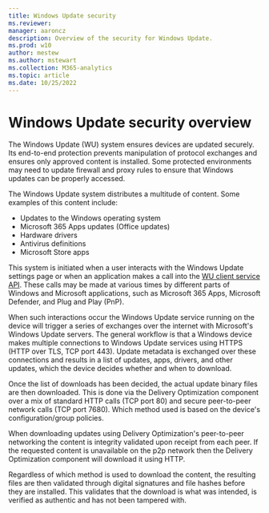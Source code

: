 ```yaml
---
title: Windows Update security
ms.reviewer: 
manager: aaroncz
description: Overview of the security for Windows Update.
ms.prod: w10
author: mestew
ms.author: mstewart
ms.collection: M365-analytics
ms.topic: article
ms.date: 10/25/2022
---
```


# Windows Update security overview

The Windows Update (WU) system ensures devices are updated securely. Its end-to-end protection prevents manipulation of protocol exchanges and ensures only approved content is installed. Some protected environments may need to update firewall and proxy rules to ensure that Windows updates can be properly accessed.

The Windows Update system distributes a multitude of content. Some examples of this content include:

- Updates to the Windows operating system
- Microsoft 365 Apps updates (Office updates)
- Hardware drivers
- Antivirus definitions
- Microsoft Store apps

This system is initiated when a user interacts with the Windows Update settings page or when an application makes a call into the [WU client service API](/windows/win32/api/_wua/). These calls may be made at various times by different parts of Windows and Microsoft applications, such as Microsoft 365 Apps, Microsoft Defender, and Plug and Play (PnP).

When such interactions occur the Windows Update service running on the device will trigger a series of exchanges over the internet with Microsoft's Windows Update servers. The general workflow is that a Windows device makes multiple connections to Windows Update services using HTTPS (HTTP over TLS, TCP port 443). Update metadata is exchanged over these connections and results in a list of updates, apps, drivers, and other updates, which the device decides whether and when to download.

Once the list of downloads has been decided, the actual update binary files are then downloaded. This is done via the Delivery Optimization component over a mix of standard HTTP calls (TCP port 80) and secure peer-to-peer network calls (TCP port 7680). Which method used is based on the device's configuration/group policies.

When downloading updates using Delivery Optimization's peer-to-peer networking the content is integrity validated upon receipt from each peer. If the requested content is unavailable on the p2p network then the Delivery Optimization component will download it using HTTP.

Regardless of which method is used to download the content, the resulting files are then validated through digital signatures and file hashes before they are installed. This validates that the download is what was intended, is verified as authentic and has not been tampered with.


